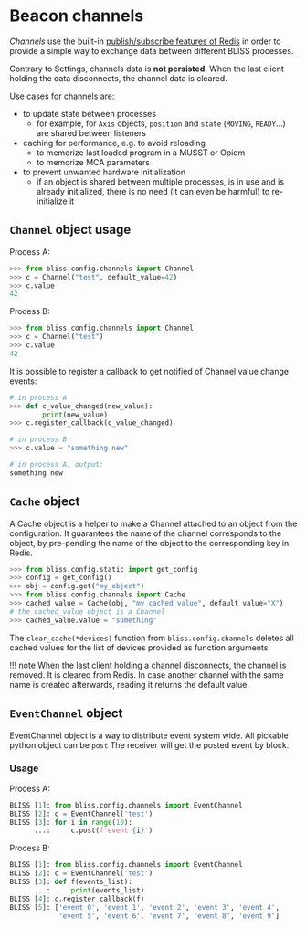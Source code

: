 # Beacon channels

*Channels* use the built-in [publish/subscribe features of Redis](https://redis.io/topics/pubsub)
in order to provide a simple way to exchange data between different BLISS processes.

Contrary to Settings, channels data is **not persisted**. When the last
client holding the data disconnects, the channel data is cleared.

Use cases for channels are:

* to update state between processes
    - for example, for `Axis` objects, `position` and `state` (`MOVING`,
      `READY`...) are shared between listeners
* caching for performance, e.g. to avoid reloading
    - to memorize last loaded program in a MUSST or Opiom
    - to memorize MCA parameters
* to prevent unwanted hardware initialization
    - if an object is shared between multiple processes, is in use and is
      already initialized, there is no need (it can even be harmful) to
      re-initialize it

## `Channel` object usage

Process A:

```python
>>> from bliss.config.channels import Channel
>>> c = Channel("test", default_value=42)
>>> c.value
42
```

Process B:

```python
>>> from bliss.config.channels import Channel
>>> c = Channel("test")
>>> c.value
42
```

It is possible to register a callback to get notified of Channel value change events:

```python
# in process A
>>> def c_value_changed(new_value):
        print(new_value)
>>> c.register_callback(c_value_changed)
```

```python
# in process B
>>> c.value = "something new"
```

```python
# in process A, output:
something new
```

## `Cache` object

A Cache object is a helper to make a Channel attached to an object from the
configuration. It guarantees the name of the channel corresponds to the
object, by pre-pending the name of the object to the corresponding key in Redis.

```python
>>> from bliss.config.static import get_config
>>> config = get_config()
>>> obj = config.get("my_object")
>>> from bliss.config.channels import Cache
>>> cached_value = Cache(obj, "my_cached_value", default_value="X")
# the cached_value object is a Channel
>>> cached_value.value = "something"
```

The `clear_cache(*devices)` function from `bliss.config.channels` deletes all
cached values for the list of devices provided as function arguments.

!!! note
    When the last client holding a channel disconnects, the channel is
    removed. It is cleared from Redis. In case another channel with the same
    name is created afterwards, reading it returns the default value.

## `EventChannel` object

EventChannel object is a way to distribute event system wide.
All pickable python object can be `post`
The receiver will get the posted event by block.

### Usage
Process A:

```python
BLISS [1]: from bliss.config.channels import EventChannel
BLISS [2]: c = EventChannel('test')
BLISS [3]: for i in range(10):
      ...:     c.post(f'event {i}')
```

Process B:

```python
BLISS [1]: from bliss.config.channels import EventChannel
BLISS [2]: c = EventChannel('test')
BLISS [3]: def f(events_list):
      ...:     print(events_list)
BLISS [4]: c.register_callback(f)
BLISS [5]: ['event 0', 'event 1', 'event 2', 'event 3', 'event 4',
            'event 5', 'event 6', 'event 7', 'event 8', 'event 9']
```

